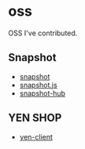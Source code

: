 # oss
OSS I've contributed.

## Snapshot
- [snapshot](https://github.com/snapshot-labs/snapshot)
- [snapshot.js](https://github.com/snapshot-labs/snapshot.js)
- [snapshot-hub](https://github.com/snapshot-labs/snapshot-hub)

## YEN SHOP
- [yen-client](https://github.com/YEN-org/yen-client)
